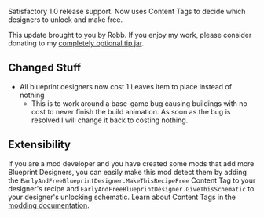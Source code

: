 Satisfactory 1.0 release support. Now uses Content Tags to decide which designers to unlock and make free.




This update brought to you by Robb.
If you enjoy my work, please consider donating to my [completely optional tip jar](https://ko-fi.com/robb4).

## Changed Stuff

- All blueprint designers now cost 1 Leaves item to place instead of nothing
  - This is to work around a base-game bug causing buildings with no cost to never finish the build animation.
    As soon as the bug is resolved I will change it back to costing nothing.

## Extensibility

If you are a mod developer and you have created some mods that add more Blueprint Designers,
you can easily make this mod detect them by adding the
`EarlyAndFreeBlueprintDesigner.MakeThisRecipeFree` Content Tag to your designer's recipe
and `EarlyAndFreeBlueprintDesigner.GiveThisSchematic` to your designer's unlocking schematic.
Learn about Content Tags in the [modding documentation](https://docs.ficsit.app/satisfactory-modding/latest/Development/ModLoader/ContentTagRegistry.html).
